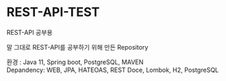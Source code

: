 # REST-API-TEST
REST-API 공부용

말 그대로 REST-API를 공부하기 위해 만든 Repository

환경 : Java 11, Spring boot, PostgreSQL, MAVEN<br>
Depandency: WEB, JPA, HATEOAS, REST Doce, Lombok, H2, PostgreSQL 


